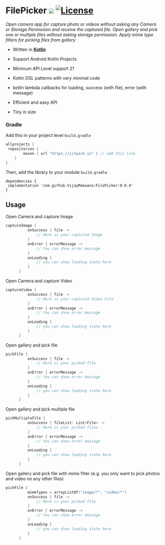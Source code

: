 # FilePicker [![](https://jitpack.io/v/VijayMakwana/FilePicker.svg)](https://jitpack.io/#VijayMakwana/FilePicker) [![License](https://img.shields.io/badge/License-Apache%202.0-orange.svg)](https://opensource.org/licenses/Apache-2.0)

*Open camera app for capture photo or videos without asking any Camera or Storage Permission and
receive the captured file. Open gallery and pick one or multiple files without asking storage
permission. Apply mime type filters for picking files from gallery*

- Written in [**Kotlin**](http://kotlinlang.org)

- Support Android Kotlin Projects

- Minimum API Level support 21

- Kotlin DSL patterns with very minimal code

- kotlin lambda callbacks for loading, success (with file), error (with message)

- Efficient and easy API

- Tiny in size

### Gradle

Add this in your project level `build.gradle`

  ```gradle
  allprojects {
   repositories {
          maven { url "https://jitpack.io" } // add this line
      }
  }
  ```

Then, add the library to your module `build.gradle`

  ```
  dependencies {
   implementation 'com.github.VijayMakwana:FilePicker:0.0.4'
  }
  ```

## Usage

Open Camera and capture Image

  ```kotlin     
  captureImage {
            onSuccess { file ->
                // Here is your captured Image
            }
            onError { errorMessage ->
                // You can show error message
            }
            onLoading {
                // you can show loading state here
            }
        }
  ```

Open Camera and capture Video

  ```kotlin     
  captureVideo {
            onSuccess { file ->
                // Here is your captured Video File
            }
            onError { errorMessage ->
                // You can show error message
            }
            onLoading {
                // you can show loading state here
            }
        }
  ```

Open gallery and pick file

  ```kotlin     
  pickFile {
            onSuccess { file ->
                // Here is your picked file
            }
            onError { errorMessage ->
                // You can show error message
            }
            onLoading {
                // you can show loading state here
            }
        }
  ```

Open gallery and pick multiple file

  ```kotlin     
  pickMultipleFile {
            onSuccess { fileList: List<File> ->
                // Here is your picked files
            }
            onError { errorMessage ->
                // You can show error message
            }
            onLoading {
                // you can show loading state here
            }
        }
  ```

Open gallery and pick file with mime filter (e.g. you only want to pick photos and video no any
other files)

  ```kotlin     
  pickFile {
  			mimeTypes = arrayListOf("image/*", "video/*")
            onSuccess { file ->
                // Here is your picked file
            }
            onError { errorMessage ->
                // You can show error message
            }
            onLoading {
                // you can show loading state here
            }
        }
  ```

